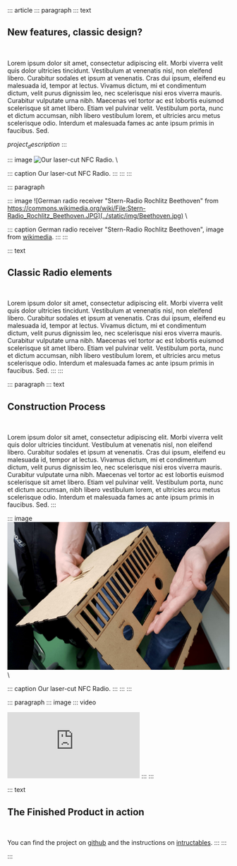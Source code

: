 ::: article
::: paragraph
::: text
## New features, classic design?

&nbsp;

Lorem ipsum dolor sit amet, consectetur adipiscing elit. Morbi viverra velit quis dolor ultricies tincidunt. Vestibulum at venenatis nisl, non eleifend libero. Curabitur sodales et ipsum at venenatis. Cras dui ipsum, eleifend eu malesuada id, tempor at lectus. Vivamus dictum, mi et condimentum dictum, velit purus dignissim leo, nec scelerisque nisi eros viverra mauris. Curabitur vulputate urna nibh. Maecenas vel tortor ac est lobortis euismod scelerisque sit amet libero. Etiam vel pulvinar velit. Vestibulum porta, nunc et dictum accumsan, nibh libero vestibulum lorem, et ultricies arcu metus scelerisque odio. Interdum et malesuada fames ac ante ipsum primis in faucibus. Sed.


$project_description$
::: 

::: image
![Our laser-cut NFC Radio.](../static/img/$project_image$) \

::: caption
Our laser-cut NFC Radio.
::: 
:::
:::

::: paragraph

::: image
![German radio receiver "Stern-Radio Rochlitz Beethoven" from https://commons.wikimedia.org/wiki/File:Stern-Radio_Rochlitz_Beethoven.JPG](../static/img/Beethoven.jpg) \

::: caption
German radio receiver "Stern-Radio Rochlitz Beethoven", image from [wikimedia](https://commons.wikimedia.org/wiki/File:Stern-Radio_Rochlitz_Beethoven.JPG).
:::
:::

::: text
## Classic Radio elements

&nbsp;

Lorem ipsum dolor sit amet, consectetur adipiscing elit. Morbi viverra velit quis dolor ultricies tincidunt. Vestibulum at venenatis nisl, non eleifend libero. Curabitur sodales et ipsum at venenatis. Cras dui ipsum, eleifend eu malesuada id, tempor at lectus. Vivamus dictum, mi et condimentum dictum, velit purus dignissim leo, nec scelerisque nisi eros viverra mauris. Curabitur vulputate urna nibh. Maecenas vel tortor ac est lobortis euismod scelerisque sit amet libero. Etiam vel pulvinar velit. Vestibulum porta, nunc et dictum accumsan, nibh libero vestibulum lorem, et ultricies arcu metus scelerisque odio. Interdum et malesuada fames ac ante ipsum primis in faucibus. Sed.
:::
:::

::: paragraph
::: text
## Construction Process

&nbsp;

Lorem ipsum dolor sit amet, consectetur adipiscing elit. Morbi viverra velit quis dolor ultricies tincidunt. Vestibulum at venenatis nisl, non eleifend libero. Curabitur sodales et ipsum at venenatis. Cras dui ipsum, eleifend eu malesuada id, tempor at lectus. Vivamus dictum, mi et condimentum dictum, velit purus dignissim leo, nec scelerisque nisi eros viverra mauris. Curabitur vulputate urna nibh. Maecenas vel tortor ac est lobortis euismod scelerisque sit amet libero. Etiam vel pulvinar velit. Vestibulum porta, nunc et dictum accumsan, nibh libero vestibulum lorem, et ultricies arcu metus scelerisque odio. Interdum et malesuada fames ac ante ipsum primis in faucibus. Sed.
::: 

::: image
![Our laser-cut NFC Radio.](../static/img/radio_construction.jpg) \

::: caption
Our laser-cut NFC Radio.
::: 
:::
:::

::: paragraph
::: image
::: video
<iframe src="https://www.youtube.com/embed/Fbv3RyXO0YM" frameborder="0" allow="accelerometer; autoplay; encrypted-media; gyroscope; picture-in-picture" allowfullscreen></iframe>
:::
:::

::: text
## The Finished Product in action

&nbsp;

You can find the project on [github](https://github.com/benedikt-mayer/nfcradio) and the instructions on [intructables](https://www.instructables.com/id/NFC-Timeline-Radio/).
:::
:::

:::